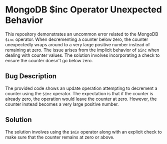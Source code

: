 # MongoDB $inc Operator Unexpected Behavior
This repository demonstrates an uncommon error related to the MongoDB `$inc` operator. When decrementing a counter below zero, the counter unexpectedly wraps around to a very large positive number instead of remaining at zero.  The issue arises from the implicit behavior of `$inc` when dealing with counter values.  The solution involves incorporating a check to ensure the counter doesn't go below zero.

## Bug Description
The provided code shows an update operation attempting to decrement a counter using the `$inc` operator.  The expectation is that if the counter is already zero, the operation would leave the counter at zero. However, the counter instead becomes a very large positive number.

## Solution
The solution involves using the `$min` operator along with an explicit check to make sure that the counter remains at zero or above.